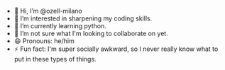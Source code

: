 - 👋 Hi, I’m @ozell-milano
- 👀 I’m interested in sharpening my coding skills.
- 🌱 I’m currently learning python.
- 💞️ I’m not sure what I'm looking to collaborate on yet.
- 😄 Pronouns: he/him
- ⚡ Fun fact: I'm super socially awkward, so I never really know what to put in these types of things.

<!---
ozell-milano/ozell-milano is a ✨ special ✨ repository because its `README.md` (this file) appears on your GitHub profile.
You can click the Preview link to take a look at your changes.
--->
